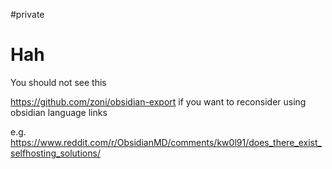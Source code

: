 #private
# Hah
You should not see this

https://github.com/zoni/obsidian-export if you want to reconsider using obsidian language links

e.g. https://www.reddit.com/r/ObsidianMD/comments/kw0l91/does_there_exist_selfhosting_solutions/ 